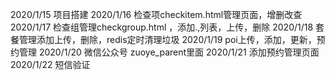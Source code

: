 2020/1/15 项目搭建
2020/1/16 检查项checkitem.html管理页面，增删改查
2020/1/17 检查组管理checkgroup.html ，添加.,列表，上传，删除
2020/1/18 套餐管理添加上传，删除，redis定时清理垃圾
2020/1/19 poi上传，添加，更新，预约管理
2020/1/20 微信公众号 zuoye_parent里面
2020/1/21 添加预约管理页面
2020/1/22 短信验证
